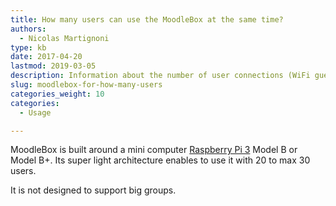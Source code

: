 ```yaml
---
title: How many users can use the MoodleBox at the same time?
authors:
  - Nicolas Martignoni
type: kb
date: 2017-04-20
lastmod: 2019-03-05
description: Information about the number of user connections (WiFi guests) the MoodleBox can support simultaneously
slug: moodlebox-for-how-many-users
categories_weight: 10
categories:
  - Usage

---
```

MoodleBox is built around a mini computer [Raspberry Pi 3][1] Model B or Model B+. Its super light architecture enables to use it with 20 to max 30 users.

It is not designed to support big groups.

 [1]: https://www.raspberrypi.org/
